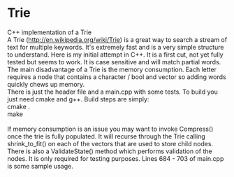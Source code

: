 # Trie
C++ implementation of a Trie<br>
A Trie (http://en.wikipedia.org/wiki/Trie) is a great way to search a stream of text for multiple keywords. It's extremely fast and is a very simple structure to understand. Here is my initial attempt in C++. It is a first cut, not yet fully tested but seems to work. It is case sensitive and will match partial words. The main disadvantage of a Trie is the memory consumption. Each letter requires a node that contains a character / bool and vector so adding words quickly chews up memory.
<br>
There is just the header file and a main.cpp with some tests. To build you just need cmake and g++. Build steps are simply:<br>
cmake .<br>
make<br>
<br>
If memory consumption is an issue you may want to invoke Compress() once the trie is fully populated. It will recurse through the Trie calling shrink_to_fit() on each of the vectors that are used to store child nodes. There is also a ValidateState() method which performs validation of the nodes. It is only required for testing purposes. Lines 684 - 703 of main.cpp is some sample usage.

